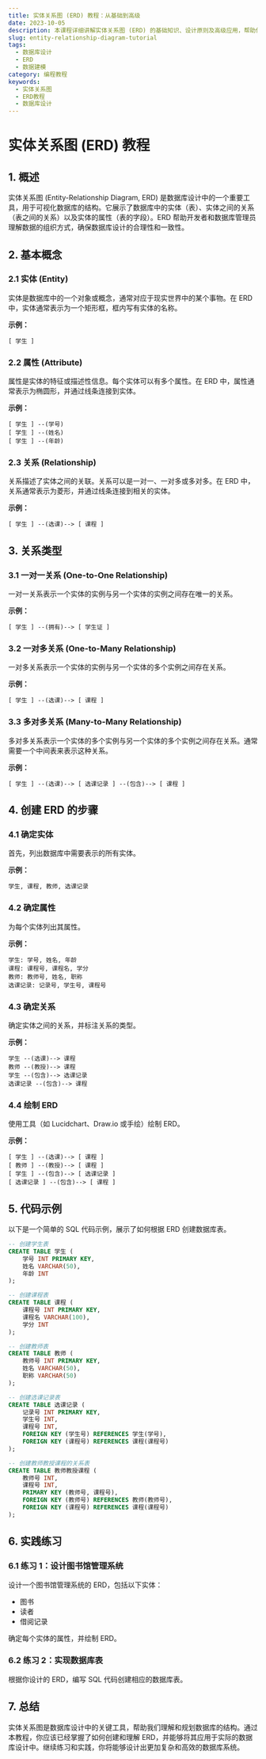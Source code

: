 ```yaml
---
title: 实体关系图 (ERD) 教程：从基础到高级
date: 2023-10-05
description: 本课程详细讲解实体关系图 (ERD) 的基础知识、设计原则及高级应用，帮助你掌握数据库设计的核心概念。
slug: entity-relationship-diagram-tutorial
tags:
  - 数据库设计
  - ERD
  - 数据建模
category: 编程教程
keywords:
  - 实体关系图
  - ERD教程
  - 数据库设计
---
```


# 实体关系图 (ERD) 教程

## 1. 概述

实体关系图 (Entity-Relationship Diagram, ERD) 是数据库设计中的一个重要工具，用于可视化数据库的结构。它展示了数据库中的实体（表）、实体之间的关系（表之间的关系）以及实体的属性（表的字段）。ERD 帮助开发者和数据库管理员理解数据的组织方式，确保数据库设计的合理性和一致性。

## 2. 基本概念

### 2.1 实体 (Entity)

实体是数据库中的一个对象或概念，通常对应于现实世界中的某个事物。在 ERD 中，实体通常表示为一个矩形框，框内写有实体的名称。

**示例：**
```
[ 学生 ]
```

### 2.2 属性 (Attribute)

属性是实体的特征或描述性信息。每个实体可以有多个属性。在 ERD 中，属性通常表示为椭圆形，并通过线条连接到实体。

**示例：**
```
[ 学生 ] --(学号)
[ 学生 ] --(姓名)
[ 学生 ] --(年龄)
```

### 2.3 关系 (Relationship)

关系描述了实体之间的关联。关系可以是一对一、一对多或多对多。在 ERD 中，关系通常表示为菱形，并通过线条连接到相关的实体。

**示例：**
```
[ 学生 ] --(选课)--> [ 课程 ]
```

## 3. 关系类型

### 3.1 一对一关系 (One-to-One Relationship)

一对一关系表示一个实体的实例与另一个实体的实例之间存在唯一的关系。

**示例：**
```
[ 学生 ] --(拥有)--> [ 学生证 ]
```

### 3.2 一对多关系 (One-to-Many Relationship)

一对多关系表示一个实体的实例与另一个实体的多个实例之间存在关系。

**示例：**
```
[ 学生 ] --(选课)--> [ 课程 ]
```

### 3.3 多对多关系 (Many-to-Many Relationship)

多对多关系表示一个实体的多个实例与另一个实体的多个实例之间存在关系。通常需要一个中间表来表示这种关系。

**示例：**
```
[ 学生 ] --(选课)--> [ 选课记录 ] --(包含)--> [ 课程 ]
```

## 4. 创建 ERD 的步骤

### 4.1 确定实体

首先，列出数据库中需要表示的所有实体。

**示例：**
```
学生, 课程, 教师, 选课记录
```

### 4.2 确定属性

为每个实体列出其属性。

**示例：**
```
学生: 学号, 姓名, 年龄
课程: 课程号, 课程名, 学分
教师: 教师号, 姓名, 职称
选课记录: 记录号, 学生号, 课程号
```

### 4.3 确定关系

确定实体之间的关系，并标注关系的类型。

**示例：**
```
学生 --(选课)--> 课程
教师 --(教授)--> 课程
学生 --(包含)--> 选课记录
选课记录 --(包含)--> 课程
```

### 4.4 绘制 ERD

使用工具（如 Lucidchart、Draw.io 或手绘）绘制 ERD。

**示例：**
```
[ 学生 ] --(选课)--> [ 课程 ]
[ 教师 ] --(教授)--> [ 课程 ]
[ 学生 ] --(包含)--> [ 选课记录 ]
[ 选课记录 ] --(包含)--> [ 课程 ]
```

## 5. 代码示例

以下是一个简单的 SQL 代码示例，展示了如何根据 ERD 创建数据库表。

```sql
-- 创建学生表
CREATE TABLE 学生 (
    学号 INT PRIMARY KEY,
    姓名 VARCHAR(50),
    年龄 INT
);

-- 创建课程表
CREATE TABLE 课程 (
    课程号 INT PRIMARY KEY,
    课程名 VARCHAR(100),
    学分 INT
);

-- 创建教师表
CREATE TABLE 教师 (
    教师号 INT PRIMARY KEY,
    姓名 VARCHAR(50),
    职称 VARCHAR(50)
);

-- 创建选课记录表
CREATE TABLE 选课记录 (
    记录号 INT PRIMARY KEY,
    学生号 INT,
    课程号 INT,
    FOREIGN KEY (学生号) REFERENCES 学生(学号),
    FOREIGN KEY (课程号) REFERENCES 课程(课程号)
);

-- 创建教师教授课程的关系表
CREATE TABLE 教师教授课程 (
    教师号 INT,
    课程号 INT,
    PRIMARY KEY (教师号, 课程号),
    FOREIGN KEY (教师号) REFERENCES 教师(教师号),
    FOREIGN KEY (课程号) REFERENCES 课程(课程号)
);
```

## 6. 实践练习

### 6.1 练习 1：设计图书馆管理系统

设计一个图书馆管理系统的 ERD，包括以下实体：
- 图书
- 读者
- 借阅记录

确定每个实体的属性，并绘制 ERD。

### 6.2 练习 2：实现数据库表

根据你设计的 ERD，编写 SQL 代码创建相应的数据库表。

## 7. 总结

实体关系图是数据库设计中的关键工具，帮助我们理解和规划数据库的结构。通过本教程，你应该已经掌握了如何创建和理解 ERD，并能够将其应用于实际的数据库设计中。继续练习和实践，你将能够设计出更加复杂和高效的数据库系统。